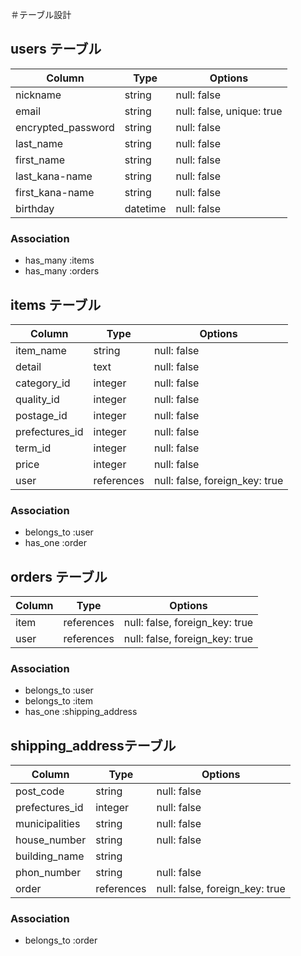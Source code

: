 ＃テーブル設計

## users テーブル

| Column             | Type     | Options                   |
| ------------------ | -------- | ------------------------- |
| nickname           | string   | null: false               |
| email              | string   | null: false, unique: true |
| encrypted_password | string   | null: false               |
| last_name          | string   | null: false               |
| first_name         | string   | null: false               |
| last_kana-name     | string   | null: false               |
| first_kana-name    | string   | null: false               |
| birthday           | datetime | null: false               |

### Association

- has_many :items
- has_many :orders


## items テーブル

| Column             | Type       | Options                        |
| ------------------ | ---------- | ------------------------------ |
| item_name          | string     | null: false                    |
| detail             | text       | null: false                    |
| category_id        | integer    | null: false                    |
| quality_id         | integer    | null: false                    |
| postage_id         | integer    | null: false                    |
| prefectures_id     | integer    | null: false                    |
| term_id            | integer    | null: false                    |
| price              | integer    | null: false                    |
| user               | references | null: false, foreign_key: true |

### Association

- belongs_to :user
- has_one :order


## orders テーブル

| Column             | Type         | Options                              |
| ------------------ | ------------ | ------------------------------------ |
| item               | references   | null: false, foreign_key: true       |
| user               | references   | null: false, foreign_key: true       |


### Association

- belongs_to :user
- belongs_to :item
- has_one :shipping_address


## shipping_addressテーブル

| Column             | Type       | Options                        |
| ------------------ | ---------- | ------------------------------ |
| post_code          | string     | null: false                    |
| prefectures_id     | integer    | null: false                    |
| municipalities     | string     | null: false                    |
| house_number       | string     | null: false                    |
| building_name      | string     |                                |
| phon_number        | string     | null: false                    |
| order              | references | null: false, foreign_key: true |

### Association

- belongs_to :order




